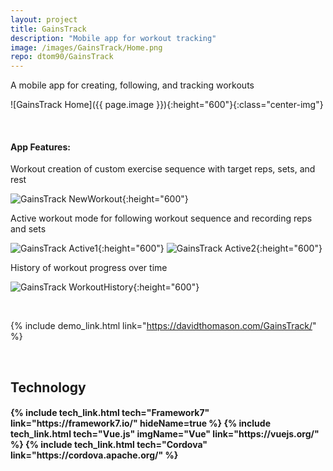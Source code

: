 ```yaml
---
layout: project
title: GainsTrack
description: "Mobile app for workout tracking"
image: /images/GainsTrack/Home.png
repo: dtom90/GainsTrack
---
```

A mobile app for creating, following, and tracking workouts

![GainsTrack Home]({{ page.image }}){:height="600"}{:class="center-img"}

<br/>

#### App Features:
Workout creation of custom exercise sequence with target reps, sets, and rest

![GainsTrack NewWorkout](/images/GainsTrack/NewWorkout.png){:height="600"}

Active workout mode for following workout sequence and recording reps and sets

![GainsTrack Active1](/images/GainsTrack/Active1.png){:height="600"}
![GainsTrack Active2](/images/GainsTrack/Active2.png){:height="600"}

History of workout progress over time

![GainsTrack WorkoutHistory](/images/GainsTrack/WorkoutHistory.png){:height="600"}

<br/>

{% include demo_link.html link="https://davidthomason.com/GainsTrack/" %}

<br/>

## Technology

<h4 style="display: flex; justify-content: space-evenly;">
{% include tech_link.html tech="Framework7" link="https://framework7.io/" hideName=true %}
{% include tech_link.html tech="Vue.js" imgName="Vue" link="https://vuejs.org/" %}
{% include tech_link.html tech="Cordova" link="https://cordova.apache.org/" %}
</h4>

<br/>
